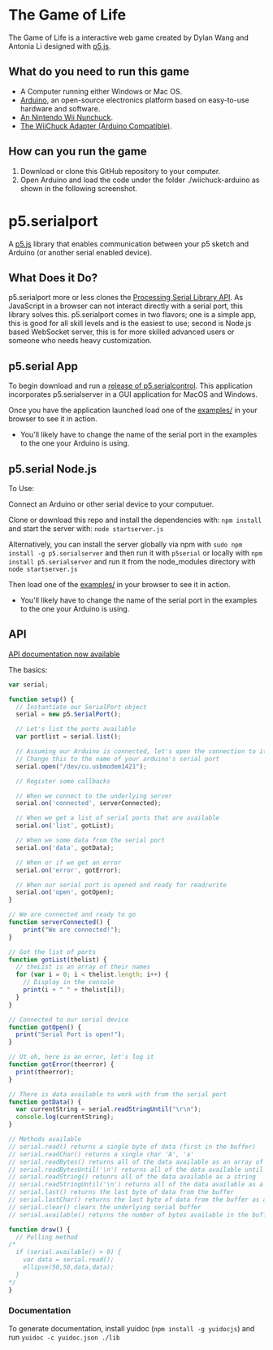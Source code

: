 The Game of Life
=============

The Game of Life is a interactive web game created by Dylan Wang and Antonia Li designed with [p5.js][1].

What do you need to run this game
---- 
- A Computer running either Windows or Mac OS.
- [Arduino][2], an open-source electronics platform based on easy-to-use hardware and software.
- [An Nintendo Wii Nunchuck][3].
- [The WiiChuck Adapter (Arduino Compatible)][4].

How can you run the game
---- 
1. Download or clone this GitHub repository to your computer.
2. Open Arduino and load the code under the folder ./wiichuck-arduino as shown in the following screenshot.













p5.serialport 
=============

A [p5.js][5] library that enables communication between your p5 sketch and Arduino (or another serial enabled device). 

What Does it Do?
---- 

p5.serialport more or less clones the [Processing Serial Library API][6]. As JavaScript in a browser can not interact directly with a serial port, this library solves this. p5.serialport comes in two flavors; one is a simple app, this is good for all skill levels and is the easiest to use; second is Node.js based WebSocket server, this is for more skilled advanced users or someone who needs heavy customization.

p5.serial App
---- 

To begin download and run a [release of p5.serialcontrol][7]. This application incorporates p5.serialserver in a GUI application for MacOS and Windows.

Once you have the application launched load one of the [examples/][8] in your browser to see it in action.  

* You'll likely have to change the name of the serial port in the examples to the one your Arduino is using.

p5.serial Node.js
---- 

To Use:

Connect an Arduino or other serial device to your computuer.

Clone or download this repo and install the dependencies with: `npm install` and start the server with: `node startserver.js`

Alternatively, you can install the server globally via npm with `sudo npm install -g p5.serialserver`  and then run it with `p5serial` or locally with `npm install p5.serialserver` and run it from the node\_modules directory with `node startserver.js`

Then load one of the [examples/][9] in your browser to see it in action.  

* You'll likely have to change the name of the serial port in the examples to the one your Arduino is using.

API
---

[API documentation now available][10]

The basics:
```javascript
var serial;

function setup() {
  // Instantiate our SerialPort object
  serial = new p5.SerialPort();

  // Let's list the ports available
  var portlist = serial.list();

  // Assuming our Arduino is connected, let's open the connection to it
  // Change this to the name of your arduino's serial port
  serial.open("/dev/cu.usbmodem1421");

  // Register some callbacks

  // When we connect to the underlying server
  serial.on('connected', serverConnected);

  // When we get a list of serial ports that are available
  serial.on('list', gotList);

  // When we some data from the serial port
  serial.on('data', gotData);

  // When or if we get an error
  serial.on('error', gotError);

  // When our serial port is opened and ready for read/write
  serial.on('open', gotOpen);
}

// We are connected and ready to go
function serverConnected() {
    print("We are connected!");
}

// Got the list of ports
function gotList(thelist) {
  // theList is an array of their names
  for (var i = 0; i < thelist.length; i++) {
    // Display in the console
    print(i + " " + thelist[i]);
  }
}

// Connected to our serial device
function gotOpen() {
  print("Serial Port is open!");
}

// Ut oh, here is an error, let's log it
function gotError(theerror) {
  print(theerror);
}

// There is data available to work with from the serial port
function gotData() {
  var currentString = serial.readStringUntil("\r\n");
  console.log(currentString);
}

// Methods available
// serial.read() returns a single byte of data (first in the buffer)
// serial.readChar() returns a single char 'A', 'a'
// serial.readBytes() returns all of the data available as an array of bytes
// serial.readBytesUntil('\n') returns all of the data available until a '\n' (line break) is encountered
// serial.readString() retunrs all of the data available as a string
// serial.readStringUntil('\n') returns all of the data available as a tring until a (line break) is encountered
// serial.last() returns the last byte of data from the buffer
// serial.lastChar() returns the last byte of data from the buffer as a char
// serial.clear() clears the underlying serial buffer
// serial.available() returns the number of bytes available in the buffer

function draw() {
  // Polling method
/*
  if (serial.available() > 0) {
    var data = serial.read();
    ellipse(50,50,data,data);
  }
*/
}
```

### Documentation
To generate documentation, install yuidoc (`npm install -g yuidocjs`) and run
`yuidoc -c yuidoc.json ./lib`

[1]:	http://p5js.org/
[2]:	https://www.arduino.cc
[3]:	https://www.amazon.com/Wii-Nunchuk-Controller-White-nintendo/dp/B000IMYKQ0?th=1
[4]:	https://www.dfrobot.com/product-91.html
[5]:	http://p5js.org/
[6]:	https://processing.org/reference/libraries/serial/index.html
[7]:	https://github.com/vanevery/p5.serialcontrol/releases
[8]:	https://github.com/vanevery/p5.serialport/tree/master/examples
[9]:	https://github.com/vanevery/p5.serialport/tree/master/examples
[10]:	http://vanevery.github.io/p5.serialport/docs/classes/p5.serialport.html
